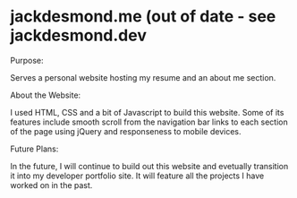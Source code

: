 # jackdesmond.me (out of date - see jackdesmond.dev

Purpose:

Serves a personal website hosting my resume and an about me section.

About the Website:

I used HTML, CSS and a bit of Javascript to build this website. Some of its features include smooth scroll from the navigation bar links to each section of the page using jQuery and responseness to mobile devices.

Future Plans:

In the future, I will continue to build out this website and evetually transition it into my developer portfolio site. It will feature all the projects I have worked on in the past.
